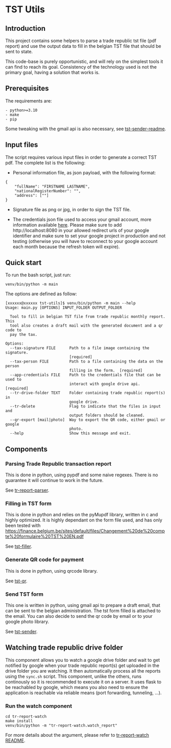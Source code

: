 # TST Utils

## Introduction

This project contains some helpers to parse a trade republic tst file (pdf report) and use the output data to fill in the belgian TST file that should be sent to state.

This code-base is purely opportunistic, and will rely on the simplest tools it can find to reach its goal.  Consistency of the technology used is not the primary goal, having a solution that works is.

## Prerequisites

The requirements are: 
```
- python>=3.10 
- make
- pip
```
Some tweaking with the gmail api is also necessary, see [tst-sender-readme](./tst_sender/README.md).

## Input files 

The script requires various input files in order to generate a correct TST pdf.
The complete list is the following:

- Personal information file, as json payload, with the following format:
```
{
    "fullName": "FIRSTNAME LASTNAME",
    "nationalRegisterNumber": "",
    "address": [""]
}
```

- Signature file as png or jpg, in order to sign the TST file.

- The credentials json file used to access your gmail account, more information available [here](./tst_sender/README.md).
  Please make sure to add http://localhost:8080 in your allowed redirect urls of your google identifier and make sure to set your google project in production and not testing (otherwise you will have to reconnect to your google account each month because the refresh token will expire).

## Quick start

To run the bash script, just run:

```
venv/bin/python -m main 
```

The options are defined as follow:

```
[xxxxxx@xxxxxx tst-utils]$ venv/bin/python -m main --help
Usage: main.py [OPTIONS] INPUT_FOLDER OUTPUT_FOLDER

  Tool to fill in belgian TST file from trade republic monthly report. This
  tool also creates a draft mail with the generated document and a qr code to
  pay the tax.

Options:
  --tax-signature FILE      Path to a file image containing the signature.
                            [required]
  --tax-person FILE         Path to a file containing the data on the person
                            filling in the form.  [required]
  --app-credentials FILE    Path to the credentials file that can be used to
                            interact with google drive api.  [required]
  --tr-drive-folder TEXT    Folder containing trade republic report(s) in
                            google drive.
  --tr-delete               Flag to indicate that the files in input and
                            output folders should be cleaned.
  --qr-export [mail|photo]  Way to export the QR code, either gmail or google
                            photo.
  --help                    Show this message and exit.
```


## Components
### Parsing Trade Republic transaction report

This is done in python, using pypdf and some naive regexes. There is no guarantee it will continue to work in the future.

See [tr-report-parser](./tr_report_parser/).

### Filling in TST form

This is done in python and relies on the pyMupdf library, written in c and highly optimized. It is highly dependant on the form file used, and has only been tested with https://finance.belgium.be/sites/default/files/Changement%20de%20compte%20formulaire%20TST%20EN.pdf

See [tst-filler](./tst_filler/).

### Generate QR code for payment

This is done in python, using qrcode library.

See [tst-qr](./tst_qr/).

### Send TST form

This one is written in python, using gmail api to prepare a draft email, that can be sent to the belgian administration.  The tst form filled is attached to the email. You can also decide to send the qr code by email or to your google photo library.

See [tst-sender](./tst_sender/).

## Watching trade republic drive folder

This component allows you to watch a google drive folder and wait to get notified by google when your trade republic report(s) get uploaded in the drive folder you are watching. It then automatically process all the reports using the `sync.sh` script. This component, unlike the others, runs continously so it is recommended to execute it on a server. It uses flask to be reachabled by google, which means you also need to ensure the application is reachable via reliable means (port forwarding, tunneling, ...).

### Run the watch component

```
cd tr-report-watch
make install
venv/bin/python -m "tr-report-watch.watch_report"
```

For more details about the argument, please refer to [tr-report-watch README](./tr_report_watch/README.md).
